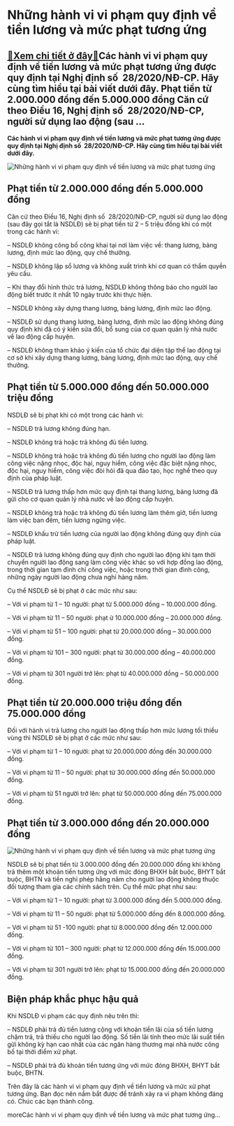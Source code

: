 Những hành vi vi phạm quy định về tiền lương và mức phạt tương ứng
==================================================================

[:gift:Xem chi tiết ở đây:gift:](https://hddtvn.com/nhung-hanh-vi-vi-pham-quy-dinh-ve-tien-luong-va-muc-phat-tuong-ung/)Các hành vi vi phạm quy định về tiền lương và mức phạt tương ứng được quy định tại Nghị định số  28/2020/NĐ-CP. Hãy cùng tìm hiểu tại bài viết dưới đây. Phạt tiền từ 2.000.000 đồng đến 5.000.000 đồng Căn cứ theo Điều 16, Nghị định số  28/2020/NĐ-CP, người sử dụng lao động (sau …
---------------------------------------------------------------------------------------------------------------------------------------------------------------------------------------------------------------------------------------------------------------------------------------

**Các hành vi vi phạm quy định về tiền lương và mức phạt tương ứng được quy định tại Nghị định số  28/2020/NĐ-CP. Hãy cùng tìm hiểu tại bài viết dưới đây.**


![Những hành vi vi phạm quy định về tiền lương và mức phạt tương ứng](https://hddtvn.com/wp-content/uploads/2021/01/grerh.jpg "Những hành vi vi phạm quy định về tiền lương và mức phạt tương ứng")


Phạt tiền từ 2.000.000 đồng đến 5.000.000 đồng
----------------------------------------------


Căn cứ theo Điều 16, Nghị định số  28/2020/NĐ-CP, người sử dụng lao động (sau đây gọi tắt là NSDLĐ) sẽ bị phạt tiền từ 2 – 5 triệu đồng khi có một trong các hành vi:


– NSDLĐ không công bố công khai tại nơi làm việc về: thang lương, bảng lương, định mức lao động, quy chế thưởng.


– NSDLĐ không lập sổ lương và không xuất trình khi cơ quan có thẩm quyền yêu cầu.


– Khi thay đổi hình thức trả lương, NSDLĐ không thông báo cho người lao động biết trước ít nhất 10 ngày trước khi thực hiện.


– NSDLĐ không xây dựng thang lương, bảng lương, định mức lao động.


– NSDLĐ sử dụng thang lương, bảng lương, định mức lao động không đúng quy định khi đã có ý kiến sửa đổi, bổ sung của cơ quan quản lý nhà nước về lao động cấp huyện.


– NSDLĐ không tham khảo ý kiến của tổ chức đại diện tập thể lao động tại cơ sở khi xây dựng thang lương, bảng lương, định mức lao động, quy chế thưởng.


Phạt tiền từ 5.000.000 đồng đến 50.000.000 triệu đồng
-----------------------------------------------------


NSDLĐ sẽ bị phạt khi có một trong các hành vi: 


– NSDLĐ trả lương không đúng hạn.


– NSDLĐ không trả hoặc trả không đủ tiền lương.


– NSDLĐ không trả hoặc trả không đủ tiền lương cho người lao động làm công việc nặng nhọc, độc hại, nguy hiểm, công việc đặc biệt nặng nhọc, độc hại, nguy hiểm, công việc đòi hỏi đã qua đào tạo, học nghề theo quy định của pháp luật.


– NSDLĐ trả lương thấp hơn mức quy định tại thang lương, bảng lương đã gửi cho cơ quan quản lý nhà nước về lao động cấp huyện.


– NSDLĐ không trả hoặc trả không đủ tiền lương làm thêm giờ, tiền lương làm việc ban đêm, tiền lương ngừng việc.


– NSDLĐ khấu trừ tiền lương của người lao động không đúng quy định của pháp luật.


– NSDLĐ trả lương không đúng quy định cho người lao động khi tạm thời chuyển người lao động sang làm công việc khác so với hợp đồng lao động, trong thời gian tạm đình chỉ công việc, hoặc trong thời gian đình công, những ngày người lao động chưa nghỉ hàng năm.


Cụ thể NSDLĐ sẽ bị phạt ở các mức như sau:


– Với vi phạm từ 1 – 10 người: phạt từ 5.000.000 đồng – 10.000.000 đồng.


– Với vi phạm từ 11 – 50 người: phạt ừ 10.000.000 đồng – 20.000.000 đồng.


– Với vi phạm từ 51 – 100 người: phạt từ 20.000.000 đồng – 30.000.000 đồng.


– Với vi phạm từ 101 – 300 người: phạt từ 30.000.000 đồng – 40.000.000 đồng.


– Với vi phạm từ 301 người trở lên: phạt từ 40.000.000 đồng – 50.000.000 đồng.


Phạt tiền từ 20.000.000 triệu đồng đến 75.000.000 đồng
------------------------------------------------------


Đối với hành vi trả lương cho người lao động thấp hơn mức lương tối thiểu vùng thì NSDLĐ sẽ bị phạt ở các mức như sau:


– Với vi phạm từ 1 – 10 người: phạt từ 20.000.000 đồng đến 30.000.000 đồng.


– Với vi phạm từ 11 – 50 người: phạt từ 30.000.000 đồng đến 50.000.000 đồng.


– Với vi phạm từ 51 người trở lên: phạt từ 50.000.000 đồng đến 75.000.000 đồng.


Phạt tiền từ 3.000.000 đồng đến 20.000.000 đồng
-----------------------------------------------


![Những hành vi vi phạm quy định về tiền lương và mức phạt tương ứng](https://hddtvn.com/wp-content/uploads/2021/01/69288247.jpg "Những hành vi vi phạm quy định về tiền lương và mức phạt tương ứng")


NSDLĐ sẽ bị phạt tiền từ 3.000.000 đồng đến 20.000.000 đồng khi không trả thêm một khoản tiền tương ứng với mức đóng BHXH bắt buộc, BHYT bắt buộc, BHTN và tiền nghỉ phép hằng năm cho người lao động không thuộc đối tượng tham gia các chính sách trên. Cụ thể mức phạt như sau:


– Với vi phạm từ 1 – 10 người: phạt từ 3.000.000 đồng đến 5.000.000 đồng.


– Với vi phạm từ 11 – 50 người: phạt từ 5.000.000 đồng đến 8.000.000 đồng.


– Với vi phạm từ 51 -100 người: phạt từ 8.000.000 đồng đến 12.000.000 đồng.


– Với vi phạm từ 101 – 300 người: phạt từ 12.000.000 đồng đến 15.000.000 đồng.


– Với vi phạm từ 301 người trở lên: phạt từ 15.000.000 đồng đến 20.000.000 đồng.


Biện pháp khắc phục hậu quả
---------------------------


Khi NSDLĐ vi phạm các quy định nêu trên thì:


– NSDLĐ phải trả đủ tiền lương cộng với khoản tiền lãi của số tiền lương chậm trả, trả thiếu cho người lao động. Số tiền lãi tính theo mức lãi suất tiền gửi không kỳ hạn cao nhất của các ngân hàng thương mại nhà nước công bố tại thời điểm xử phạt.


– NSDLĐ phải trả đủ khoản tiền tương ứng với mức đóng BHXH, BHYT bắt buộc, BHTN.


Trên đây là các hành vi vi phạm quy định về tiền lương và mức xử phạt tương ứng. Bạn đọc nên nắm bắt được để tránh xảy ra vi phạm không đáng có. Chúc các bạn thành công.


moreCác hành vi vi phạm quy định về tiền lương và mức phạt tương ứng…

